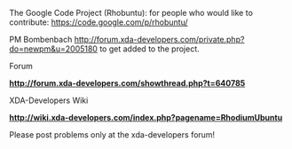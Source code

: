 The Google Code Project (Rhobuntu):
for people who would like to contribute:              https://code.google.com/p/rhobuntu/

PM Bombenbach http://forum.xda-developers.com/private.php?do=newpm&u=2005180 to get added to the project.

Forum

**http://forum.xda-developers.com/showthread.php?t=640785**

XDA-Developers Wiki

**http://wiki.xda-developers.com/index.php?pagename=RhodiumUbuntu**


Please post problems only at the xda-developers forum!
